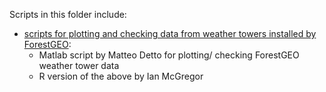 Scripts in this folder include:
- [scripts for plotting and checking data from weather towers installed by ForestGEO](https://github.com/forestgeo/Climate/tree/master/scripts/plotting_ForestGEO_weather_data):
   - Matlab script by Matteo Detto for plotting/ checking ForestGEO weather tower data
   - R version of the above by Ian McGregor 
